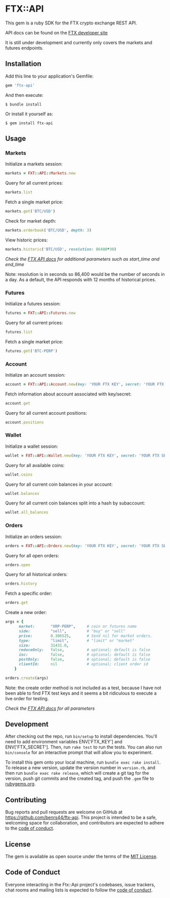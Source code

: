 # FTX::API

This gem is a ruby SDK for the FTX crypto exchange REST API.

API docs can be found on the [FTX developer site](https://docs.ftx.com/)

It is still under development and currently only covers the markets and futures endpoints.


## Installation

Add this line to your application's Gemfile:

```ruby
gem 'ftx-api'
```

And then execute:

    $ bundle install

Or install it yourself as:

    $ gem install ftx-api

## Usage

### Markets

Initialize a markets session:
```ruby
markets = FXT::API::Markets.new
```

Query for all current prices:
```ruby
markets.list
```

Fetch a single market price:
```ruby
markets.get('BTC/USD')
```

Check for market depth:
```ruby
markets.orderbook('BTC/USD', depth: 3)
```

View historic prices:
```ruby
markets.historic('BTC/USD', resolution: 86400*30)
```
*Check the [FTX API docs](https://docs.ftx.com/?python#get-historical-prices) for additional parameters such as start_time and end_time*

Note: resolution is in seconds so 86,400 would be the number of seconds in a day. As a default, the API responds with 12 months of historical prices.

### Futures

Initialize a futures session:
```ruby
futures = FXT::API::Futures.new
```

Query for all current prices:
```ruby
futures.list
```

Fetch a single market price:
```ruby
futures.get('BTC-PERP')
```

### Account

Initialize an account session:
```ruby
account = FXT::API::Account.new(key: 'YOUR FTX KEY', secret: 'YOUR FTX SECRET')
```

Fetch information about account associated with key/secret:
```ruby
account.get
```

Query for all current account positions:
```ruby
account.positions
```

### Wallet

Initialize a wallet session:
```ruby
wallet = FXT::API::Wallet.new(key: 'YOUR FTX KEY', secret: 'YOUR FTX SECRET')
```

Query for all available coins:
```ruby
wallet.coins
```

Query for all current coin balances in your account:
```ruby
wallet.balances
```

Query for all current coin balances split into a hash by subaccount:
```ruby
wallet.all_balances
```

### Orders

Initialize an orders session:
```ruby
orders = FXT::API::Orders.new(key: 'YOUR FTX KEY', secret: 'YOUR FTX SECRET')
```

Query for all open orders:
```ruby
orders.open
```

Query for all historical orders:
```ruby
orders.history
```

Fetch a specific order:
```ruby
orders.get
```

Create a new order:
```ruby
args = {
      market:       "XRP-PERP",     # coin or futures name
      side:         "sell",         # "buy" or "sell"
      price:        0.306525,       # Send nil for market orders.
      type:         "limit",        # "limit" or "market"
      size:         31431.0,
      reduceOnly:   false,          # optional; default is false
      ioc:          false,          # optional; default is false
      postOnly:     false,          # optional; default is false
      clientId:     nil             # optional; client order id
    }

orders.create(args)
```

Note: the create order method is not included as a test, because I have not been able to find FTX test keys and it seems a bit ridiculous to execute a live order for testing.

*Check the [FTX API docs](https://docs.ftx.com/#orders) for all parameters*

## Development

After checking out the repo, run `bin/setup` to install dependencies. You'll need to add environment variables ENV['FTX_KEY'] and ENV['FTX_SECRET']. Then, run `rake test` to run the tests. You can also run `bin/console` for an interactive prompt that will allow you to experiment.

To install this gem onto your local machine, run `bundle exec rake install`. To release a new version, update the version number in `version.rb`, and then run `bundle exec rake release`, which will create a git tag for the version, push git commits and the created tag, and push the `.gem` file to [rubygems.org](https://rubygems.org).

## Contributing

Bug reports and pull requests are welcome on GitHub at https://github.com/benrs44/ftx-api. This project is intended to be a safe, welcoming space for collaboration, and contributors are expected to adhere to the [code of conduct](https://github.com/benrs44/ftx-api/blob/master/CODE_OF_CONDUCT.md).

## License

The gem is available as open source under the terms of the [MIT License](https://opensource.org/licenses/MIT).

## Code of Conduct

Everyone interacting in the Ftx::Api project's codebases, issue trackers, chat rooms and mailing lists is expected to follow the [code of conduct](https://github.com/benrs44/ftx-api/blob/master/CODE_OF_CONDUCT.md).